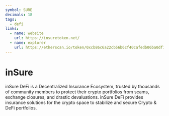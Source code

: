 ```yaml
---
symbol: SURE
decimals: 18
tags:
  - defi
links:
  - name: website
    url: https://insuretoken.net/
  - name: explorer
    url: https://etherscan.io/token/0xcb86c6a22cb56b6cf40cafedb06ba0df188a416e
---
```


# inSure

inSure DeFi is a Decentralized Insurance Ecosystem, trusted by thousands of community members to protect their crypto portfolios from scams, exchange closures, and drastic devaluations. inSure DeFi provides insurance solutions for the crypto space to stabilize and secure Crypto & DeFi portfolios.
